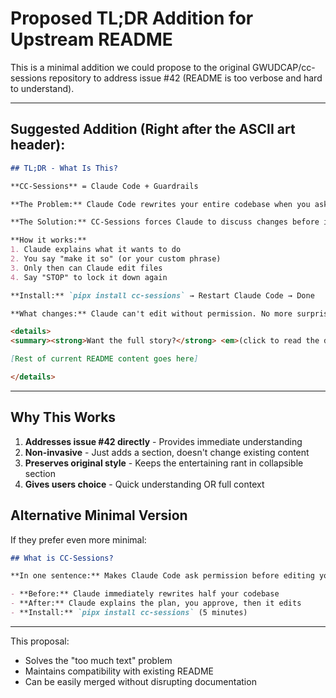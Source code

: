 # Proposed TL;DR Addition for Upstream README

This is a minimal addition we could propose to the original GWUDCAP/cc-sessions repository to address issue #42 (README is too verbose and hard to understand).

---

## Suggested Addition (Right after the ASCII art header):

```markdown
## TL;DR - What Is This?

**CC-Sessions** = Claude Code + Guardrails

**The Problem:** Claude Code rewrites your entire codebase when you ask it to add a button.

**The Solution:** CC-Sessions forces Claude to discuss changes before implementing them.

**How it works:**
1. Claude explains what it wants to do
2. You say "make it so" (or your custom phrase)
3. Only then can Claude edit files
4. Say "STOP" to lock it down again

**Install:** `pipx install cc-sessions` → Restart Claude Code → Done

**What changes:** Claude can't edit without permission. No more surprise refactors.

<details>
<summary><strong>Want the full story?</strong> <em>(click to read the detailed explanation)</em></summary>

[Rest of current README content goes here]

</details>
```

---

## Why This Works

1. **Addresses issue #42 directly** - Provides immediate understanding
2. **Non-invasive** - Just adds a section, doesn't change existing content
3. **Preserves original style** - Keeps the entertaining rant in collapsible section
4. **Gives users choice** - Quick understanding OR full context

## Alternative Minimal Version

If they prefer even more minimal:

```markdown
## What is CC-Sessions?

**In one sentence:** Makes Claude Code ask permission before editing your files.

- **Before:** Claude immediately rewrites half your codebase
- **After:** Claude explains the plan, you approve, then it edits
- **Install:** `pipx install cc-sessions` (5 minutes)
```

---

This proposal:
- Solves the "too much text" problem
- Maintains compatibility with existing README
- Can be easily merged without disrupting documentation